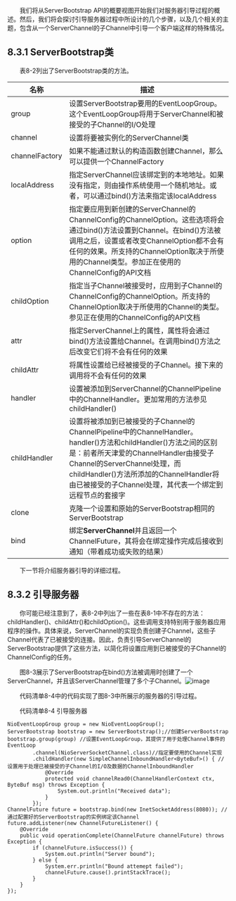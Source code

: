 &emsp;&emsp;我们将从ServerBootstrap API的概要视图开始我们对服务器引导过程的概述。然后，我们将会探讨引导服务器过程中所设计的几个步骤，以及几个相关的主题，包含从一个ServerChannel的子Channel中引导一个客户端这样的特殊情况。

## 8.3.1 ServerBootstrap类

&emsp;&emsp;表8-2列出了ServerBootstrap类的方法。

名称 | 描述
---|---
group | 设置ServerBootstrap要用的EventLoopGroup。这个EventLoopGroup将用于ServerChannel和被接受的子Channel的I/O处理
channel | 设置将要被实例化的ServerChannel类
channelFactory | 如果不能通过默认的构造函数创建Channel，那么可以提供一个ChannelFactory
localAddress | 指定ServerChannel应该绑定到的本地地址。如果没有指定，则由操作系统使用一个随机地址。或者，可以通过bind()方法来指定该localAddress
option |  指定要应用到新创建的ServerChannel的ChannelConfig的ChannelOption。这些选项将会通过bind()方法设置到Channel。在bind()方法被调用之后，设置或者改变ChannelOption都不会有任何的效果。所支持的ChannelOption取决于所使用的Channel类型。参加正在使用的ChannelConfig的API文档
childOption | 指定当子Channel被接受时，应用到子Channel的ChannelConfig的ChannelOption。所支持的ChannelOption取决于所使用的Channel的类型。参见正在使用的ChannelConfig的API文档
attr | 指定ServerChannel上的属性，属性将会通过bind()方法设置给Channel。在调用bind()方法之后改变它们将不会有任何的效果
childAttr | 将属性设置给已经被接受的子Channel。接下来的调用将不会有任何的效果
handler | 设置被添加到ServerChannel的ChannelPipeline中的ChannelHandler。更加常用的方法参见childHandler()
childHandler | 设置将被添加到已被接受的子Channel的ChannelPipeline中的ChannelHandler。handler()方法和childHandler()方法之间的区别是：前者所天津爱的ChannelHandler由接受子Channel的ServerChannel处理，而childHandler()方法所添加的ChannelHandler将由已被接受的子Channel处理，其代表一个绑定到远程节点的套接字
clone | 克隆一个设置和原始的ServerBootstrap相同的ServerBootstrap
bind | 绑定**ServerChannel**并且返回一个ChannelFuture，其将会在绑定操作完成后接收到通知（带着成功或失败的结果）

&emsp;&emsp;下一节将介绍服务器引导的详细过程。

## 8.3.2 引导服务器

&emsp;&emsp;你可能已经注意到了，表8-2中列出了一些在表8-1中不存在的方法：childHandler()、childAttr()和childOption()。这些调用支持特别用于服务器应用程序的操作。具体来说，ServerChannel的实现负责创建子Channel，这些子Channel代表了已被接受的连接。因此，负责引导ServerChannel的ServerBootstrap提供了这些方法，以简化将设置应用到已被接受的子Channel的ChannelConfig的任务。

&emsp;&emsp;图8-3展示了ServerBootstrap在bind()方法被调用时创建了一个ServerChannel，并且该ServerChannel管理了多个子Channel。![image](http://img.blog.csdn.net/20160420094749345?watermark/2/text/aHR0cDovL2Jsb2cuY3Nkbi5uZXQv/font/5a6L5L2T/fontsize/400/fill/I0JBQkFCMA==/dissolve/70/gravity/Center)

&emsp;&emsp;代码清单8-4中的代码实现了图8-3中所展示的服务器的引导过程。

&emsp;&emsp;代码清单8-4 引导服务器
```
NioEventLoopGroup group = new NioEventLoopGroup();
ServerBootstrap bootstrap = new ServerBootstrap();//创建ServerBootstrap
bootstrap.group(group) //设置EventLoopGroup，其提供了用于处理Channel事件的EventLoop
        .channel(NioServerSocketChannel.class)//指定要使用的Channel实现
        .childHandler(new SimpleChannelInboundHandler<ByteBuf>() { //设置用于处理已被接受的子Channel的I/O及数据的ChannelInboundHandler
            @Override
            protected void channelRead0(ChannelHandlerContext ctx, ByteBuf msg) throws Exception {
                System.out.println("Received data");
            }
        });
ChannelFuture future = bootstrap.bind(new InetSocketAddress(8080)); //通过配置好的ServerBootstrap的实例绑定该Channel
future.addListener(new ChannelFutureListener() {
    @Override
    public void operationComplete(ChannelFuture channelFuture) throws Exception {
        if (channelFuture.isSuccess()) {
            System.out.println("Server bound");
        } else {
            System.err.println("Bound attemept failed");
            channelFuture.cause().printStackTrace();
        }
    }
});
```
